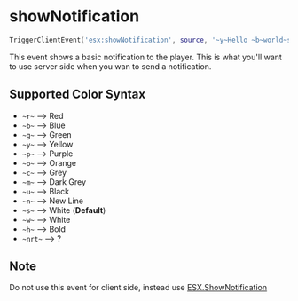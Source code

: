 # showNotification

```lua
TriggerClientEvent('esx:showNotification', source, '~y~Hello ~b~world~s~!')
```

This event shows a basic notification to the player. This is what you'll want to use server side when you wan to send a notification.

## Supported Color Syntax

* `~r~` --> Red
* `~b~` --> Blue
* `~g~` --> Green
* `~y~` --> Yellow
* `~p~` --> Purple
* `~o~` --> Orange
* `~c~` --> Grey
* `~m~` --> Dark Grey
* `~u~` --> Black
* `~n~` --> New Line
* `~s~` --> White (**Default**)
* `~w~` --> White
* `~h~` --> Bold
* `~nrt~` --> ?

## Note

Do not use this event for client side, instead use [ESX.ShowNotification](./../functions/shownotification.md)
